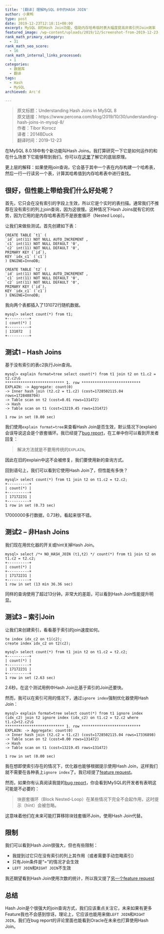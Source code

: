 ```yaml
---
title: '[翻译] 理解MySQL 8中的HASH JOIN'
author: 小黄鸭
type: post
date: 2019-12-23T12:18:11+00:00
excerpt: MySQL 8的Hash Join功能，借助内存哈希临时表大幅度提高非索引列Join效率
featured_image: /wp-content/uploads/2019/12/Screenshot-from-2019-12-23-20-14-33.jpg
rank_math_primary_category:
  - 31
rank_math_seo_score:
  - 16
rank_math_internal_links_processed:
  - 1
categories:
  - 数据库
  - 翻译
tags:
  - Hash
  - MySQL
archieved: Arc'd

---
```

<blockquote class="wp-block-quote">
  <p>
    原文标题：Understanding Hash Joins in MySQL 8<br /> 原文链接：https://www.percona.com/blog/2019/10/30/understanding-hash-joins-in-mysql-8/<br /> 作者：Tibor Korocz<br /> 译者：2014BDuck<br /> 翻译时间：2019-12-23
  </p>
</blockquote>

在MySQL 8.0.18中有个新功能叫Hash Joins。我打算研究一下它是如何运作的和在什么场景下它能够帮到我们。你可以在[这里][1]了解它的底层原理。

更上层的解释：如果使用join查询，它会基于其中一个表在内存构建一个哈希表，然后一行一行读另一个表，计算其哈希值到内存哈希表中进行查找。

## 很好，但性能上带给我们什么好处呢？

首先，它只会在没有索引的字段上生效，所以它是个实时的表扫描。通常我们不推荐在没有索引的列上join查询，因为这很慢。这种情况下Hash Joins就有它的优势，因为它用的是内存哈希表而不是嵌套循环（Nested Loop）。

让我们来做些测试。首先创建如下表：

```
CREATE TABLE `t1` (
`id` int(11) NOT NULL AUTO_INCREMENT ,
`c1` int(11) NOT NULL DEFAULT '0',
`c2` int(11) NOT NULL DEFAULT '0',
PRIMARY KEY (`id`),
KEY `idx_c1` (`c1`)
) ENGINE=InnoDB;

CREATE TABLE `t2` (
`id` int(11) NOT NULL AUTO_INCREMENT ,
`c1` int(11) NOT NULL DEFAULT '0',
`c2` int(11) NOT NULL DEFAULT '0',
PRIMARY KEY (`id`),
KEY `idx_c1` (`c1`)
) ENGINE=InnoDB;

```
我向两个表都插入了131072行随机数据。

```
mysql> select count(*) from t1;
+----------+
| count(*) |
+----------+
| 131072   |
+----------+

```
## 测试1 &#8211; Hash Joins

基于没有索引的表c2执行Join查询。

```
mysql> explain format=tree select count(*) from t1 join t2 on t1.c2 = t2.c2\G
*************************** 1. row ***************************
EXPLAIN: -> Aggregate: count(0)
-> Inner hash join (t2.c2 = t1.c2) (cost=1728502115.04 rows=1728488704)
-> Table scan on t2 (cost=0.01 rows=131472)
-> Hash
-> Table scan on t1 (cost=13219.45 rows=131472)

1 row in set (0.00 sec)

```
我们使用`explain format=tree`来查看Hash Join是否生效，默认情况下(explain)会误导说这会是个嵌套循环。我已经提了[bug report][2]，在工单中你可以看到开发者回复：

<blockquote class="wp-block-quote">
  <p>
    解决方法就是不要用传统的<code>EXPLAIN</code>。
  </p>
</blockquote>

因此在旧的explain中这不会被修复，我们要使用新的查询方式。

回到语句上，我们可以看到它使用Hash Join了，但性能有多快？

```
mysql> select count(*) from t1 join t2 on t1.c2 = t2.c2;
+----------+
| count(*) |
+----------+
| 17172231 |
+----------+
1 row in set (0.73 sec)

```
17000000多行数据，0.73秒。看起来很不错。

## 测试2 &#8211; 非Hash Joins

我们现在用优化器的开关或hint关掉Hash Join。

```
mysql> select /*+ NO_HASH_JOIN (t1,t2) */ count(*) from t1 join t2 on t1.c2 = t2.c2;
+----------+
| count(*) |
+----------+
| 17172231 |
+----------+
1 row in set (13 min 36.36 sec)

```
同样的查询使用了超过13分钟。非常大的差距，可以看到Hash Join性能提升明显。

## 测试3 &#8211; 索引Join

让我们来创建索引，看看基于索引的join速度如何。

```
te index idx_c2 on t1(c2);
create index idx_c2 on t2(c2);

mysql> select count(*) from t1 join t2 on t1.c2 = t2.c2;
+----------+
| count(*) |
+----------+
| 17172231 |
+----------+
1 row in set (2.63 sec)

```
2.6秒。在这个测试用例中Hash Join比基于索引的Join还要快。

然而，我可以在索引可用的情况下，通过`ignore index`强制优化器使用Hash Join：

```
mysql> explain format=tree select count(*) from t1 ignore index (idx_c2) join t2 ignore index (idx_c2) on t1.c2 = t2.c2 where t1.c2=t2.c2\G
*************************** 1. row ***************************
EXPLAIN: -> Aggregate: count(0)
-> Inner hash join (t2.c2 = t1.c2) (cost=1728502115.04 rows=17336898)
-> Table scan on t2 (cost=0.00 rows=131472)
-> Hash
-> Table scan on t1 (cost=13219.45 rows=131472)

1 row in set (0.00 sec)

```
我在想即使索引存在的情况下，优化器也能够根据提示使用Hash Join，这样我们就不需要在各种表上`ignore index`了。我已经提了[feature request][3]。

然而，如果你有认真阅读我提的[bug report][2]，你会看到MySQL的开发者有表明这可能是不必要的：

<blockquote class="wp-block-quote">
  <p>
    块嵌套循环（Block Nested-Loop）在某些情况下完全不会起作用，这时提示（hint）会被忽略。
  </p>
</blockquote>

这意味着他们在未来可能打算移除块钱套循环Join，使用Hash Join代替。

## 限制

我们可以看到Hash Join很强大，但也有些限制：

  * 我提到过它只在没有索引的列上其作用（或者需要手动忽略索引）
  * 只有Join条件是“=”的情况才会生效
  * `LEFT JOIN`和`RIGHT JOIN`不生效

我还期望看到Hash Join使用次数的统计，所以我又提了[另一个feature request][4]

## 总结

Hash Join是个很强大的join查询方式，我们应该重点关注它，未来如果有更多Feature我也不会感到惊讶。理论上，它应该也能用来做`LEFT JOIN`和`RIGHT JOIN`，我们在bug report的评论里面也能看到Oracle在未来也打算使用Hash Join。

 [1]: https://dev.mysql.com/worklog/task/?id=2241
 [2]: https://bugs.mysql.com/bug.php?id=97299
 [3]: https://bugs.mysql.com/bug.php?id=97302
 [4]: https://bugs.mysql.com/bug.php?id=97301